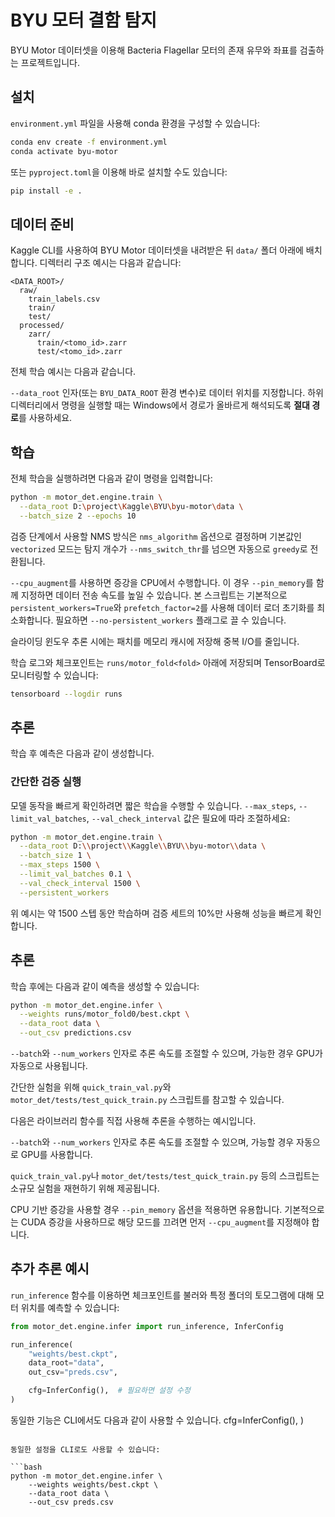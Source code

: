# BYU 모터 결함 탐지


BYU Motor 데이터셋을 이용해 Bacteria Flagellar 모터의 존재 유무와 좌표를 검출하는 프로젝트입니다.

## 설치

`environment.yml` 파일을 사용해 conda 환경을 구성할 수 있습니다:



```bash
conda env create -f environment.yml
conda activate byu-motor
```


또는 `pyproject.toml`을 이용해 바로 설치할 수도 있습니다:


```bash
pip install -e .
```

## 데이터 준비

Kaggle CLI를 사용하여 BYU Motor 데이터셋을 내려받은 뒤 `data/` 폴더 아래에 배치합니다. 디렉터리 구조 예시는 다음과 같습니다:

```
<DATA_ROOT>/
  raw/
    train_labels.csv
    train/
    test/
  processed/
    zarr/
      train/<tomo_id>.zarr
      test/<tomo_id>.zarr
```



전체 학습 예시는 다음과 같습니다.

`--data_root` 인자(또는 `BYU_DATA_ROOT` 환경 변수)로 데이터 위치를 지정합니다. 하위 디렉터리에서 명령을 실행할 때는 Windows에서 경로가 올바르게 해석되도록 **절대 경로**를 사용하세요.

## 학습

전체 학습을 실행하려면 다음과 같이 명령을 입력합니다:



```bash
python -m motor_det.engine.train \
  --data_root D:\project\Kaggle\BYU\byu-motor\data \
  --batch_size 2 --epochs 10

```


검증 단계에서 사용할 NMS 방식은 `nms_algorithm` 옵션으로 결정하며 기본값인 `vectorized` 모드는 탐지 개수가 `--nms_switch_thr`를 넘으면 자동으로 `greedy`로 전환됩니다.

`--cpu_augment`를 사용하면 증강을 CPU에서 수행합니다. 이 경우 `--pin_memory`를 함께 지정하면 데이터 전송 속도를 높일 수 있습니다. 본 스크립트는 기본적으로 `persistent_workers=True`와 `prefetch_factor=2`를 사용해 데이터 로더 초기화를 최소화합니다. 필요하면 `--no-persistent_workers` 플래그로 끌 수 있습니다.

슬라이딩 윈도우 추론 시에는 패치를 메모리 캐시에 저장해 중복 I/O를 줄입니다.

학습 로그와 체크포인트는 `runs/motor_fold<fold>` 아래에 저장되며 TensorBoard로 모니터링할 수 있습니다:


```bash
tensorboard --logdir runs
```

## 추론

학습 후 예측은 다음과 같이 생성합니다.

### 간단한 검증 실행

모델 동작을 빠르게 확인하려면 짧은 학습을 수행할 수 있습니다. `--max_steps`, `--limit_val_batches`, `--val_check_interval` 값은 필요에 따라 조절하세요:

```bash
python -m motor_det.engine.train \
  --data_root D:\\project\\Kaggle\\BYU\\byu-motor\\data \
  --batch_size 1 \
  --max_steps 1500 \
  --limit_val_batches 0.1 \
  --val_check_interval 1500 \
  --persistent_workers


```

위 예시는 약 1500 스텝 동안 학습하며 검증 세트의 10%만 사용해 성능을 빠르게 확인합니다.

## 추론

학습 후에는 다음과 같이 예측을 생성할 수 있습니다:



```bash
python -m motor_det.engine.infer \
  --weights runs/motor_fold0/best.ckpt \
  --data_root data \
  --out_csv predictions.csv
```

`--batch`와 `--num_workers` 인자로 추론 속도를 조절할 수 있으며, 가능한 경우 GPU가 자동으로 사용됩니다.

간단한 실험을 위해 `quick_train_val.py`와 `motor_det/tests/test_quick_train.py` 스크립트를 참고할 수 있습니다.


다음은 라이브러리 함수를 직접 사용해 추론을 수행하는 예시입니다.

`--batch`와 `--num_workers` 인자로 추론 속도를 조절할 수 있으며, 가능할 경우 자동으로 GPU를 사용합니다.

`quick_train_val.py`나 `motor_det/tests/test_quick_train.py` 등의 스크립트는 소규모 실험을 재현하기 위해 제공됩니다.

CPU 기반 증강을 사용할 경우 `--pin_memory` 옵션을 적용하면 유용합니다. 기본적으로는 CUDA 증강을 사용하므로 해당 모드를 끄려면 먼저 `--cpu_augment`를 지정해야 합니다.

## 추가 추론 예시

`run_inference` 함수를 이용하면 체크포인트를 불러와 특정 폴더의 토모그램에 대해 모터 위치를 예측할 수 있습니다:


```python
from motor_det.engine.infer import run_inference, InferConfig

run_inference(
    "weights/best.ckpt",
    data_root="data",
    out_csv="preds.csv",

    cfg=InferConfig(),  # 필요하면 설정 수정
)
```

동일한 기능은 CLI에서도 다음과 같이 사용할 수 있습니다.
    cfg=InferConfig(),
)
```

동일한 설정을 CLI로도 사용할 수 있습니다:

```bash
python -m motor_det.engine.infer \
    --weights weights/best.ckpt \
    --data_root data \
    --out_csv preds.csv
```

